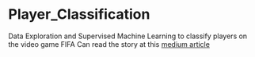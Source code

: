 # Player_Classification
Data Exploration and Supervised Machine Learning to classify players on the video game FIFA
Can read the story at this [medium article](https://towardsdatascience.com/fifa-20-player-clustering-f500cf0792c5?sk=92c42dc1ad43bb8ec12a37f94c116e46)
